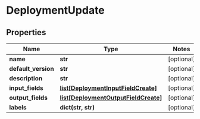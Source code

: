 # DeploymentUpdate

## Properties
Name | Type | Notes
------------ | ------------- | -------------
**name** | **str** | [optional]
**default_version** | **str** | [optional]
**description** | **str** | [optional]
**input_fields** | [**list[DeploymentInputFieldCreate]**](DeploymentInputFieldCreate.md) | [optional]
**output_fields** | [**list[DeploymentOutputFieldCreate]**](DeploymentOutputFieldCreate.md) | [optional]
**labels** | **dict(str, str)** | [optional]


